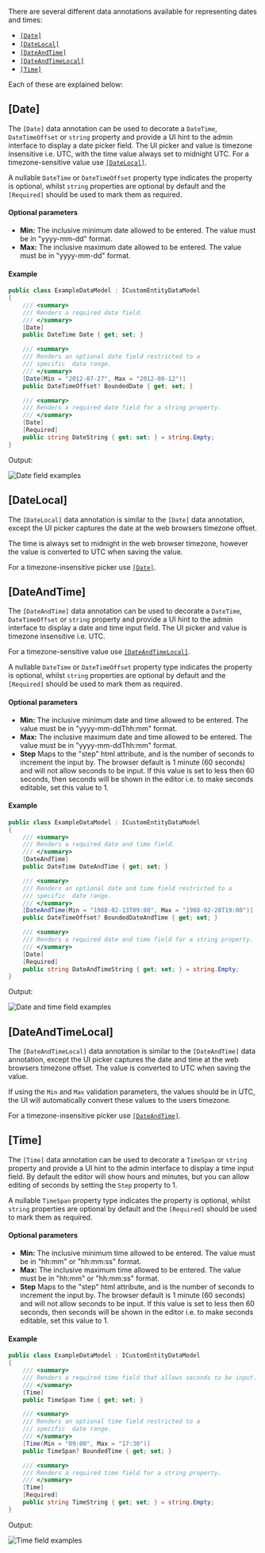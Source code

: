 There are several different data annotations available for representing dates and times:

- [`[Date]`](#date)
- [`[DateLocal]`](#datelocal)
- [`[DateAndTime]`](#dateandtime)
- [`[DateAndTimeLocal]`](#dateandtimelocal)
- [`[Time]`](#time)

Each of these are explained below:

## [Date]

The `[Date]` data annotation can be used to decorate a `DateTime`, `DateTimeOffset` or `string` property and provide a UI hint to the admin interface to display a date picker field. The UI picker and value is timezone insensitive i.e. UTC, with the time value always set to midnight UTC. For a timezone-sensitive value use [`[DateLocal]`](datelocal).
    
A nullable `DateTime` or `DateTimeOffset` property type indicates the property is optional, whilst `string` properties are optional by default and the `[Required]` should be used to mark them as required.

#### Optional parameters

- **Min:** The inclusive minimum date allowed to be entered. The value must be in "yyyy-mm-dd" format. 
- **Max:** The inclusive maximum date allowed to be entered. The value must be in "yyyy-mm-dd" format.

#### Example

```csharp
public class ExampleDataModel : ICustomEntityDataModel
{
    /// <summary>
    /// Renders a required date field.
    /// </summary>
    [Date]
    public DateTime Date { get; set; }

    /// <summary>
    /// Renders an optional date field restricted to a 
    /// specific  date range.
    /// </summary>
    [Date(Min = "2012-07-27", Max = "2012-08-12")]
    public DateTimeOffset? BoundedDate { get; set; }

    /// <summary>
    /// Renders a required date field for a string property.
    /// </summary>
    [Date]
    [Required]
    public string DateString { get; set; } = string.Empty;
}
```

Output:

![Date field examples](images/date-field-example.png)

## [DateLocal]

The `[DateLocal]` data annotation is similar to the `[Date]` data annotation, except the UI picker captures the date at the web browsers timezone offset.

The time is always set to midnight in the web browser timezone, however the value is converted to UTC when saving the value.  

For a timezone-insensitive picker use [`[Date]`](#date).

## [DateAndTime]

The `[DateAndTime]` data annotation can be used to decorate a `DateTime`, `DateTimeOffset` or `string` property and provide a UI hint to the admin interface to display a date and time input field. The UI picker and value is timezone insensitive i.e. UTC. 

For a timezone-sensitive value use [`[DateAndTimeLocal]`](#dateandtimelocal).
    
A nullable `DateTime` or `DateTimeOffset` property type indicates the property is optional, whilst `string` properties are optional by default and the `[Required]` should be used to mark them as required.

#### Optional parameters

- **Min:** The inclusive minimum date and time allowed to be entered. The value must be in "yyyy-mm-ddThh:mm" format.
- **Max:** The inclusive maximum date and time allowed to be entered. The value must be in "yyyy-mm-ddThh:mm" format.
- **Step** Maps to the "step" html attribute, and is the number of seconds to increment the input by. The browser default is 1 minute (60 seconds) and will not allow seconds to be input. If this value is set to less  then 60 seconds, then seconds will be shown in the editor i.e. to make seconds editable, set this value to 1.

#### Example

```csharp
public class ExampleDataModel : ICustomEntityDataModel
{
    /// <summary>
    /// Renders a required date and time field.
    /// </summary>
    [DateAndTime]
    public DateTime DateAndTime { get; set; }

    /// <summary>
    /// Renders an optional date and time field restricted to a 
    /// specific  date range.
    /// </summary>
    [DateAndTime(Min = "1988-02-13T09:00", Max = "1988-02-28T19:00")]
    public DateTimeOffset? BoundedDateAndTime { get; set; }

    /// <summary>
    /// Renders a required date and time field for a string property.
    /// </summary>
    [Date]
    [Required]
    public string DateAndTimeString { get; set; } = string.Empty;
}
```

Output:

![Date and time field examples](images/date-and-time-field-example.png)

## [DateAndTimeLocal]

The `[DateAndTimeLocal]` data annotation is similar to the `[DateAndTime]` data annotation, except the UI picker captures the date and time at the web browsers timezone offset. The value is converted to UTC when saving the value.

If using the `Min` and `Max` validation parameters, the values should be in UTC, the UI will automatically convert these values to the users timezone.

For a timezone-insensitive picker use [`[DateAndTime]`](#dateandtime).

## [Time]

The `[Time]` data annotation can be used to decorate a `TimeSpan` or `string` property and provide a UI hint to the admin interface to display a time input field. By default the editor will show hours and minutes, but you can allow editing of seconds by setting the `Step` property to 1.

A nullable `TimeSpan` property type indicates the property is optional, whilst `string` properties are optional by default and the `[Required]` should be used to mark them as required.

#### Optional parameters

- **Min:** The inclusive minimum time allowed to be entered. The value must be in "hh:mm" or "hh:mm:ss" format.
- **Max:** The inclusive maximum time allowed to be entered. The value must be in "hh:mm" or "hh:mm:ss" format.
- **Step** Maps to the "step" html attribute, and is the number of seconds to increment the input by. The browser default is 1 minute (60 seconds) and will not allow seconds to be input. If this value is set to less then 60 seconds, then seconds will be shown in the editor i.e. to make seconds editable, set this value to 1.

#### Example

```csharp
public class ExampleDataModel : ICustomEntityDataModel
{
    /// <summary>
    /// Renders a required time field that allows seconds to be input.
    /// </summary>
    [Time]
    public TimeSpan Time { get; set; }

    /// <summary>
    /// Renders an optional time field restricted to a 
    /// specific  date range.
    /// </summary>
    [Time(Min = "09:00", Max = "17:30")]
    public TimeSpan? BoundedTime { get; set; }

    /// <summary>
    /// Renders a required time field for a string property.
    /// </summary>
    [Time]
    [Required]
    public string TimeString { get; set; } = string.Empty;
}
```

Output:

![Time field examples](images/time-field-example.png)
